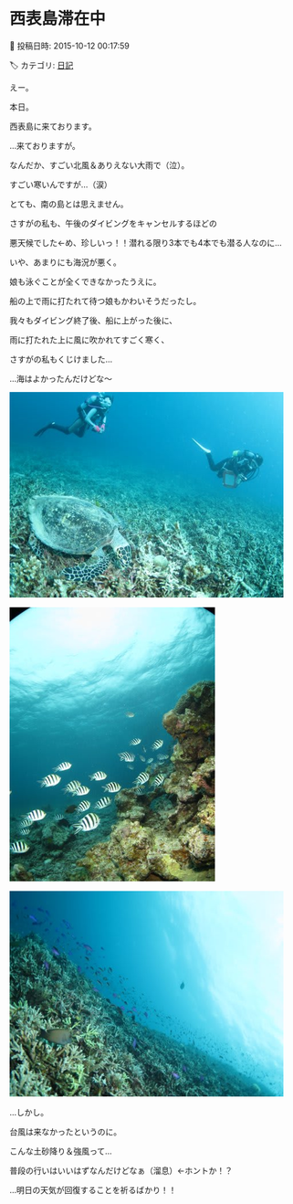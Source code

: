 # 西表島滞在中

📅 投稿日時: 2015-10-12 00:17:59

🏷️ カテゴリ: [日記](cc4b5682fb7b8b144980957a978653fb0.md)

えー。


本日。


西表島に来ております。


…来ておりますが。





なんだか、すごい北風＆ありえない大雨で（泣）。


すごい寒いんですが…（涙）


とても、南の島とは思えません。


さすがの私も、午後のダイビングをキャンセルするほどの


悪天候でした←め、珍しいっ！！潜れる限り3本でも4本でも潜る人なのに…





いや、あまりにも海況が悪く。


娘も泳ぐことが全くできなかったうえに。


船の上で雨に打たれて待つ娘もかわいそうだったし。


我々もダイビング終了後、船に上がった後に、


雨に打たれた上に風に吹かれてすごく寒く、


さすがの私もくじけました…





…海はよかったんだけどな～




![d95ee00134463bcba31903578904809c.jpg](images/d95ee00134463bcba31903578904809c.jpg)









![1b57a03fa2357fc5e48f364ec2fbc987.jpg](images/1b57a03fa2357fc5e48f364ec2fbc987.jpg)









![efef9419e2dbe20b7839ebe015cb74b0.jpg](images/efef9419e2dbe20b7839ebe015cb74b0.jpg)




…しかし。


台風は来なかったというのに。


こんな土砂降り＆強風って…


普段の行いはいいはずなんだけどなぁ（溜息）←ホントか！？





…明日の天気が回復することを祈るばかり！！
